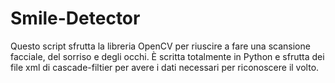 # Smile-Detector
Questo script sfrutta la libreria OpenCV per riuscire a fare una scansione facciale, del sorriso e degli occhi.
È scritta totalmente in Python e sfrutta dei file xml di cascade-filtier per avere i dati necessari per riconoscere il volto.
